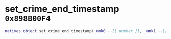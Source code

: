 # set_crime_end_timestamp `0x898B00F4`

```lua
natives.object.set_crime_end_timestamp(_unk0 --[[ number ]], _unk1 --[[ number ]])
```